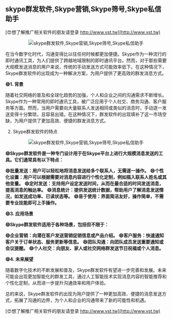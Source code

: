 ## **skype群发软件,Skype营销,Skype筛号,Skype私信助手**

[😍想了解推广相关软件的朋友请登录 http://www.vst.tw](http://www.vst.tw)

 <center><img src="https://vst.tw/MP4/tuiguang/png/5.png" alt="skype群发软件,Skype营销,Skype筛号,Skype私信助手"></center>

在当今数字化时代，沟通变得比以往任何时候都更加便捷。Skype作为一种流行的即时通讯工具，为人们提供了跨越地域限制的即时通讯平台。然而，对于那些需要大规模发送消息的用户来说，传统的手动发送方式可能效率低下。在这种情况下，Skype群发软件的出现成为一种解决方案，为用户提供了更高效的群发消息方式。

**😄1. 背景**

随着社交网络的普及和全球化趋势的加强，个人和企业之间的沟通需求不断增长。Skype作为一种常用的即时通讯工具，被广泛应用于个人社交、商务沟通、客户服务等方面。然而，当用户需要向大量联系人发送相同或类似的消息时，手动逐一发送变得十分繁琐，且容易出错。在这种情况下，群发软件的出现填补了这一市场空缺，为用户提供了更加高效、便捷的群发消息方式。

2. Skype群发软件的特点

 <center><img src="https://vst.tw/MP4/tuiguang/png/3.png" alt="skype群发软件,Skype营销,Skype筛号,Skype私信助手"></center>

**😄Skype群发软件是一种专门设计用于在Skype平台上进行大规模消息发送的工具。它们通常具有以下特点：**

**😄批量发送：用户可以轻松地将消息发送给多个联系人，无需逐一操作。**
**😄个性化设置：用户可以根据需要对消息内容进行个性化定制，例如插入联系人姓名或其他变量。**
**😄定时发送：支持用户设定发送时间，从而在最合适的时间发送消息，提高消息的触达率。**
**😄消息统计：提供发送统计数据，帮助用户了解消息发送情况，如发送成功率、已读状态等。**
**😄易于使用：界面简洁友好，操作简单，不需要专业技能即可上手操作。**

**😄3. 应用场景**

**😄Skype群发软件适用于各种场景，包括但不限于：**

**😄企业营销：向潜在客户发送营销促销信息或产品介绍。**
**😄客户服务：快速通知客户关于订单状态、服务更新等信息。**
**😄团队沟通：向团队成员发送重要通知或会议提醒。**
**😄个人社交：向朋友、家人或社交网络群发送节日祝福或个人消息。**

**😄4. 未来展望**

随着数字化技术的不断发展和普及，Skype群发软件有望进一步完善和发展。未来可能会出现更加智能化的群发工具，通过人工智能技术实现消息内容的智能推荐和个性化定制，从而进一步提升沟通效率和用户体验。

总的来说，Skype群发软件的出现为用户提供了一种更加高效、便捷的消息发送方式，拓展了沟通的边界，为个人和企业的沟通带来了新的可能性和机遇。

[😍想了解推广相关软件的朋友请登录 http://www.vst.tw](http://www.vst.tw)



